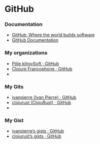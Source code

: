 # GitHub

### Documentation
- [GitHub: Where the world builds software](http://github.com)
- [GitHub Documentation](https://docs.github.com/en)

### My organizations
- [Pôle kilroySoft · GitHub](https://github.com/PoleKilroySoft)
- [Clojure Francophone · GitHub](https://github.com/clojure-francophone)
- 

### My Gits
- [ivanpierre (Ivan Pierre) · GitHub](https://github.com/ivanpierre)
- [clojurust (ClojuRust) · GitHub](https://github.com/clojurust)
- 

### My Gist
- [ivanpierre’s gists · GitHub](https://gist.github.com/ivanpierre)
- [clojurust’s gists · GitHub](https://gist.github.com/clojurust)